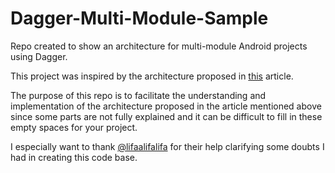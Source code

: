 # Dagger-Multi-Module-Sample
Repo created to show an architecture for multi-module Android projects using Dagger.

This project was inspired by the architecture proposed in [this](https://medium.com/traveloka-engineering/dagger-and-multi-module-traveloka-android-app-c6c42b63db3f) article.

The purpose of this repo is to facilitate the understanding and implementation of the architecture proposed 
in the article mentioned above since some parts are not fully explained and it can be difficult to fill 
in these empty spaces for your project. 

I especially want to thank [@lifaalifalifa](https://twitter.com/lifaalifalifa) for their help clarifying some doubts I had in creating this code base.
